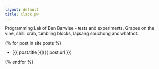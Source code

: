 ```yaml
---
layout: default
title: Clack.pw
---
```


Programming Lab of Ben Barwise - tests and experiments. Grapes on the vine, chilli crab, tumbling blocks, lapsang souchong and whatnot.

  {% for post in site.posts %}

  * [{{ post.title }}]({{ post.url }})
  
  {% endfor %}
